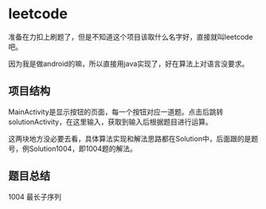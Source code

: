 # leetcode

准备在力扣上刷题了，但是不知道这个项目该取什么名字好，直接就叫leetcode吧。

因为我是做android的嘛，所以直接用java实现了，好在算法上对语言没要求。

## 项目结构

MainActivity是显示按钮的页面，每一个按钮对应一道题。点击后跳转solutionActivity，在这里输入，获取到输入后根据题目进行运算。

这两块地方没必要去看，具体算法实现和解法思路都在Solution中，后面跟的是题号，例Solution1004，即1004题的解法。

## 题目总结

1004 最长子序列